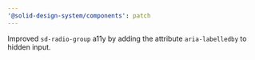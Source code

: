 ```yaml
---
'@solid-design-system/components': patch
---
```


Improved `sd-radio-group` a11y by adding the attribute `aria-labelledby` to hidden input.